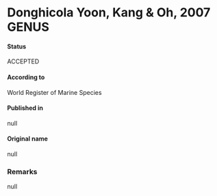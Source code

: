# Donghicola Yoon, Kang & Oh, 2007 GENUS

#### Status
ACCEPTED

#### According to
World Register of Marine Species

#### Published in
null

#### Original name
null

### Remarks
null